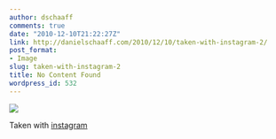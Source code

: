 ```yaml
---
author: dschaaff
comments: true
date: "2010-12-10T21:22:27Z"
link: http://danielschaaff.com/2010/12/10/taken-with-instagram-2/
post_format:
- Image
slug: taken-with-instagram-2
title: No Content Found
wordpress_id: 532
---
```


![](https://danielschaaff.files.wordpress.com/2010/12/tumblr_ld8e1eodkf1qcnv82o1_1280.jpg)

Taken with [instagram](http://instagr.am)
